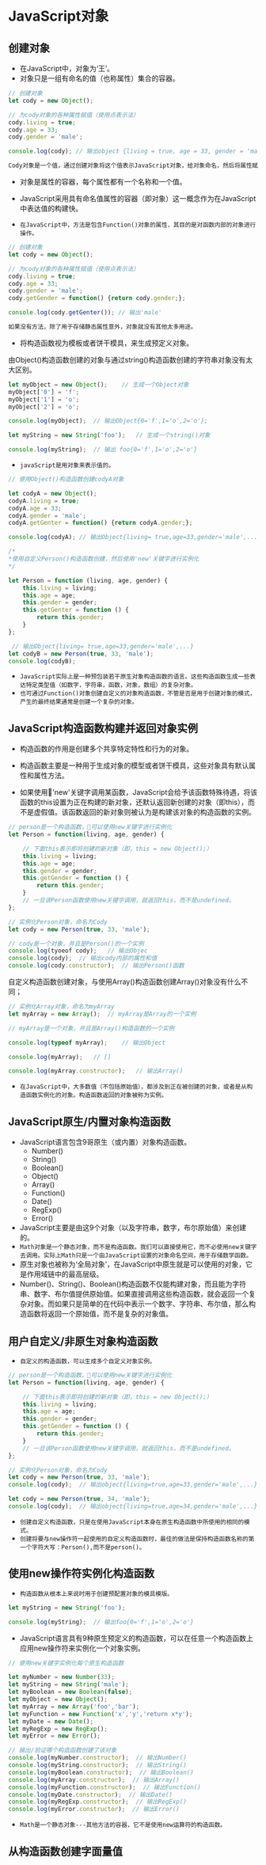 # JavaScript对象

## 创建对象

* 在JavaScript中，对象为‘王’。
* 对象只是一组有命名的值（也称属性）集合的容器。

```javascript
// 创建对象
let cody = new Object();

// 为cody对象的各种属性赋值（使用点表示法）
cody.living = true;
cody.age = 33;
cody.gender = 'male';

console.log(cody); // 输出object {living = true, age = 33, gender = 'male'}

Cody对象是一个值，通过创建对象将这个值表示JavaScript对象，给对象命名，然后将属性赋值给对象。
```

* 对象是属性的容器，每个属性都有一个名称和一个值。
* JavaScript采用具有命名值属性的容器（即对象）这一概念作为在JavaScript中表达值的构建快。

* ```在JavaScript中，方法是包含Function()对象的属性，其目的是对函数内部的对象进行操作。```

```javascript
// 创建对象
let cody = new Object();

// 为cody对象的各种属性赋值（使用点表示法）
cody.living = true;
cody.age = 33;
cody.gender = 'male';
cody.getGender = function() {return cody.gender;};

console.log(cody.getGenter()); // 输出'male'

如果没有方法，除了用于存储静态属性意外，对象就没有其他太多用途。
```

* 将构造函数视为模板或者饼干模具，来生成预定义对象。

由Object()构造函数创建的对象与通过string()构造函数创建的字符串对象没有太大区别。

```javascript
let myObject = new Object();    // 生成一个Object对象
myObject['0'] = 'f';
myObject['1'] = 'o';
myObject['2'] = 'o';

console.log(myObject);  // 输出Object{0='f',1='o',2='o'};

let myString = new String('foo');   // 生成一个string()对象

console.log(myString);  // 输出 foo{0='f',1='o',2='o'}
```

* ```javaScript是用对象来表示值的。```

```javascript
// 使用Object()构造函数创建codyA对象

let codyA = new Object();
codyA.living = true;
codyA.age = 33;
codyA.gender = 'male';
codyA.getGenter = function() {return codyA.gender;};

console.log(codyA); // 输出Object{living= true,age=33,gender='male',...}

/*
*使用自定义Person()构造函数创建，然后使用'new'关键字进行实例化
*/

let Person = function (living, age, gender) {
    this.living = living;
    this.age = age;
    this.gender = gender;
    this.getGenter = function () {
        return this.gender;
    }
};

 // 输出Object{living= true,age=33,gender='male',...}
let codyB = new Person(true, 33, 'male');
console.log(codyB);
```

* ```JavaScript实际上是一种预包装若干原生对象构造函数的语言。这些构造函数生成一些表达特定类型值（如数字，字符串，函数，对象，数组）的复杂对象。```
* ```也可通过Function()对象创建自定义的对象构造函数，不管是否是用于创建对象的模式，产生的最终结果通常是创建一个复杂的对象。```

## JavaScript构造函数构建并返回对象实例

* 构造函数的作用是创建多个共享特定特性和行为的对象。
* 构造函数主要是一种用于生成对象的模型或者饼干模具，这些对象具有默认属性和属性方法。

* 如果使用'new'关键字调用某函数，JavaScript会给予该函数特殊待遇，将该函数的this设置为正在构建的新对象，还默认返回新创建的对象（即this），而不是虚假值。该函数返回的新对象则被认为是构建该对象的构造函数的实例。

```javascript
// person是一个构造函数，可以使用new关键字进行实例化
let Person = function(living, age, gender) {

    // 下面this表示即将创建的新对象（即，this = new Object();）
    this.living = living;
    this.age = age;
    this.gender = gender;
    this.getGender = function () {
        return this.gender;
    }
    // 一旦该Person函数使用new关键字调用，就返回this，而不是undefined。
};

// 实例化Person对象，命名为Cody
let cody = new Person(true, 33, 'male');

// cody是一个对象，并且是Person()的一个实例
console.log(tyoeof cody);   // 输出Objec
console.log(cody);  // 输出cody内部的属性和值
console.log(cody.constructor);  // 输出Person()函数
```

自定义构造函数创建对象，与使用Array()构造函数创建Array()对象没有什么不同；

```javascript
// 实例化Array对象，命名为myArray
let myArray = new Array();  // myArray是Array的一个实例

// myArray是一个对象，并且是Array()构造函数的一个实例

console.log(typeof myArray);    // 输出Object

console.log(myArray);   // []

console.log(myArray.constructor);   // 输出Array()
```

* ```在JavaScript中，大多数值（不包括原始值），都涉及到正在被创建的对象，或者是从构造函数实例化的对象。构造函数返回的对象被称为实例。```

## JavaScript原生/内置对象构造函数

* JavaScript语言包含9哥原生（或内置）对象构造函数。
  * Number()
  * String()
  * Boolean()
  * Object()
  * Array()
  * Function()
  * Date()
  * RegExp()
  * Error()
* JavaScript主要是由这9个对象（以及字符串，数字，布尔原始值）来创建的。
* ```Math对象是一个静态对象，而不是构造函数。我们可以直接使用它，而不必使用new关键字去调用。实际上Math只是一个由JavaScript设置的对象命名空间，用于存储数学函数。```
* 原生对象也被称为‘全局对象’，在JavaScript中原生就是可以使用的对象，它是作用域链中的最高层级。
* Number()、String()、Boolean()构造函数不仅能构建对象，而且能为字符串、数字、布尔值提供原始值。如果直接调用这些构造函数，就会返回一个复杂对象。而如果只是简单的在代码中表示一个数字、字符串、布尔值，那么构造函数将返回一个原始值，而不是复杂的对象值。

## 用户自定义/非原生对象构造函数

* ```自定义的构造函数，可以生成多个自定义对象实例。```

```javascript
// person是一个构造函数，可以使用new关键字进行实例化
let Person = function(living, age, gender) {

    // 下面this表示即将创建的新对象（即，this = new Object();）
    this.living = living;
    this.age = age;
    this.gender = gender;
    this.getGender = function () {
        return this.gender;
    }
    // 一旦该Person函数使用new关键字调用，就返回this，而不是undefined。
};

// 实例化Person对象，命名为Cody
let cody = new Person(true, 33, 'male');
console.log(cody);  // 输出object{living=true,age=33,gender='male',...};

let cody = new Person(true, 34, 'male');
console.log(cody);  // 输出object{living=true,age=34,gender='male',...};

```

* ```创建自定义构造函数，只是在使用JavaScript本身在原生构造函数中所使用的相同的模式。```
* ```创建将要与new操作符一起使用的自定义构造函数时，最佳的做法是保持构造函数名称的第一个字符大写：Person(),而不是person()。```

## 使用new操作符实例化构造函数

* ```构造函数从根本上来说时用于创建预配置对象的模具模版。```

```javascript
let myString = new String('foo');

console.log(myString);  // 输出foo{0='f',1='o',2='o'}

```

* JavaScript语言具有9种原生预定义的构造函数，可以在任意一个构造函数上应用new操作符来实例化一个对象实例。

```javascript
// 使用new关键字实例化每个原生构造函数

let myNumber = new Number(33);
let myString = new String('male');
let myBoolean = new Boolean(false);
let myObject = new Object();
let myArray = new Array('foo','bar');
let myFunction = new Function('x','y','return x*y');
let myDate = new Date();
let myRegExp = new RegExp();
let myError = new Error();

// 输出/验证哪个构造函数创建了该对象
console.log(myNumber.constructor);  // 输出Number()
console.log(myString.constructor);  // 输出String()
console.log(myBoolean.constructor);  // 输出Boolean()
console.log(myArray.constructor);  // 输出Array()
console.log(myFunction.constructor);  // 输出Function()
console.log(myDate.constructor);  // 输出Date()
console.log(myRegExp.constructor);  // 输出RegExp()
console.log(myError.constructor);  // 输出Error()
```

* ```Math是一个静态对象---其他方法的容器，它不是使用new运算符的构造函数。```

## 从构造函数创建字面量值
